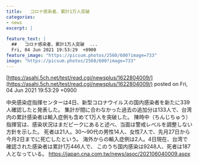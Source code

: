 ```yaml
---
title:   コロナ感染者、累計1万人突破  
categories:
- news
excerpt: |
  
feature_text: |
  ##   コロナ感染者、累計1万人突破  ...
  Fri, 04 Jun 2021 19:53:29  +0900
feature_image: "https://picsum.photos/2560/600?image=733"
image: "https://picsum.photos/2560/600?image=733"
---
```


[https://asahi.5ch.net/test/read.cgi/newsplus/1622804009/](https://asahi.5ch.net/test/read.cgi/newsplus/1622804009/)
posted on Fri, 04 Jun 2021 19:53:29  +0900

<!--more-->

中央感染症指揮センターは4日、新型コロナウイルスの国内感染者を新たに339人確認したと発表した。 集計が間に合わなかった過去の追加分は133人で、台湾内の累計感染者は輸入症例も含めて1万人を突破した。 陳時中（ちんじちゅう）指揮官は、感染状況はまだピークにあると述べ、当面は警戒レベルを調整しない方針を示した。 死者は21人。30〜90代の男性14人、女性7人で、先月27日から今月2日までに死亡したという。 海外からの輸入症例は2人。4日現在、台湾で確認された感染者は累計1万446人で、 このうち国内感染は9248人、死者は187人となっている。 https://japan.cna.com.tw/news/asoc/202106040009.aspx
